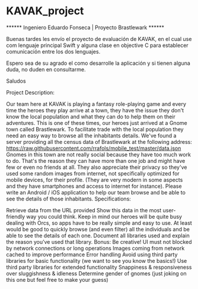 # KAVAK_project

****** Ingeniero Eduardo Fonseca | Proyecto  Brastlewark ******

Buenas tardes les envío el proyecto de evaluación de KAVAK, en el cual use com lenguaje principal Swift y alguna clase en objective C para establecer comunicación entre los dos lenguajes.

Espero sea de su agrado el como desarrolle la aplicación y si tienen alguna duda, no duden en consultarme.

Saludos

Project Description: 

Our team here at KAVAK is playing a fantasy role-playing game and every
time the heroes they play arrive at a town, they have the issue they don't
know the local population and what they can do to help them on their
adventures.
This is one of these times, our heroes just arrived at a Gnome town called
Brastlewark. To facilitate trade with the local population they need an
easy way to browse all the inhabitants details. We've found a server
providing all the census data of Brastlewark at the following address:
https://raw.githubusercontent.com/rrafols/mobile_test/master/data.json
Gnomes in this town are not really social because they have too much work
to do. That's the reason they can have more than one job and might have few
or even no friends at all. They also appreciate their privacy so they've
used some random images from internet, not specifically optimized for
mobile devices, for their profile. (They are very modern in some aspects
and they have smartphones and access to internet for instance).
Please write an Android / iOS application to help our team browse and be
able to see the details of those inhabitants.
Specifications:

Retrieve data from the URL provided
Show this data in the most user-friendly way you could think. Keep in
mind our heroes will be quite busy dealing with Orcs, so apps have to be
really simple and easy to use. At least would be good to quickly browse
(and even filter) all the individuals and be able to see the details of
each one.
Document all libraries used and explain the reason you’ve used that
library.
Bonus:
Be creative!
UI must not blocked by network connections or long operations
Images coming from network cached to improve performance
Error handling
Avoid using third party libraries for basic functionality (we want to
see you know the basics!)
Use third party libraries for extended functionality
Snappiness & responsiveness over sluggishness & idleness
Determine gender of gnomes (just joking on this one but feel free to
make your guess)
